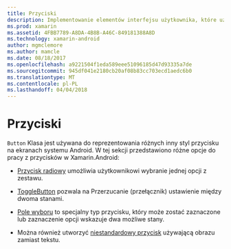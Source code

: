 ```yaml
---
title: Przyciski
description: Implementowanie elementów interfejsu użytkownika, które użytkownik naciska do wykonywania akcji
ms.prod: xamarin
ms.assetid: 4FBB7789-A8DA-4B8B-A46C-849181388A8D
ms.technology: xamarin-android
author: mgmclemore
ms.author: mamcle
ms.date: 08/18/2017
ms.openlocfilehash: a9221504f1eda589eee51096185d47d93335a7de
ms.sourcegitcommit: 945df041e2180cb20af08b83cc703ecd1aedc6b0
ms.translationtype: MT
ms.contentlocale: pl-PL
ms.lasthandoff: 04/04/2018
---
```

# <a name="buttons"></a>Przyciski

`Button` Klasa jest używana do reprezentowania różnych inny styl przycisku na ekranach systemu Android. W tej sekcji przedstawiono różne opcje do pracy z przycisków w Xamarin.Android:

-   [Przycisk radiowy](~/android/user-interface/controls/buttons/radio-button.md) umożliwia użytkownikowi wybranie jednej opcji z zestawu.

-   [ToggleButton](~/android/user-interface/controls/buttons/toggle-button.md) pozwala na Przerzucanie (przełącznik) ustawienie między dwoma stanami.

-   [Pole wyboru](~/android/user-interface/controls/buttons/check-box.md) to specjalny typ przycisku, który może zostać zaznaczone lub zaznaczenie opcji wskazuje dwa możliwe stany.

-   Można również utworzyć [niestandardowy przycisk](~/android/user-interface/controls/buttons/custom-button.md) używającą obrazu zamiast tekstu.
